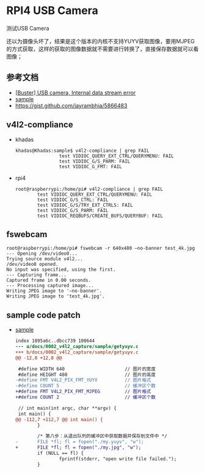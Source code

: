 # RPI4 USB Camera

测试USB Camera

还以为摄像头坏了，结果是这个版本的内核不支持YUYV获取图像，要用MJPEG的方式获取，这样的获取的图像数据就不需要进行转换了，直接保存数据就可以看图像；

## 参考文档

* [[Buster] USB camera, Internal data stream error](https://www.raspberrypi.org/forums/viewtopic.php?t=250379)
* [sample](https://github.com/ZengjfOS/V4L2/tree/master/docs/0002_v4l2_capture/sample)
* https://gist.github.com/jayrambhia/5866483

## v4l2-compliance

* khadas
  ```
  khadas@Khadas:sample$ v4l2-compliance | grep FAIL
                  test VIDIOC_QUERY_EXT_CTRL/QUERYMENU: FAIL
                  test VIDIOC_G/S_PARM: FAIL
                  test VIDIOC_G_FMT: FAIL
  ```
* rpi4
  ```
  root@raspberrypi:/home/pi# v4l2-compliance | grep FAIL
          test VIDIOC_QUERY_EXT_CTRL/QUERYMENU: FAIL
          test VIDIOC_G/S_CTRL: FAIL
          test VIDIOC_G/S/TRY_EXT_CTRLS: FAIL
          test VIDIOC_G/S_PARM: FAIL
          test VIDIOC_REQBUFS/CREATE_BUFS/QUERYBUF: FAIL
  
  ```

## fswebcam

```
root@raspberrypi:/home/pi# fswebcam -r 640x480 –no-banner test_4k.jpg
--- Opening /dev/video0...
Trying source module v4l2...
/dev/video0 opened.
No input was specified, using the first.
--- Capturing frame...
Captured frame in 0.00 seconds.
--- Processing captured image...
Writing JPEG image to '–no-banner'.
Writing JPEG image to 'test_4k.jpg'.
```

## sample code patch

* [sample](https://github.com/ZengjfOS/V4L2/tree/master/docs/0002_v4l2_capture/sample)
  ```diff
  index 1895a6c..dbcc739 100644
  --- a/docs/0002_v4l2_capture/sample/getyuyv.c
  +++ b/docs/0002_v4l2_capture/sample/getyuyv.c
  @@ -12,8 +12,8 @@
  
   #define WIDTH 640                      // 图片的宽度
   #define HEIGHT 480                     // 图片的高度
  -#define FMT V4L2_PIX_FMT_YUYV          // 图片格式
  -#define COUNT 5                        // 缓冲区个数
  +#define FMT V4L2_PIX_FMT_MJPEG         // 图片格式
  +#define COUNT 2                        // 缓冲区个数
  
   // int main(int argc, char **argv) {
   int main() {
  @@ -112,7 +112,7 @@ int main() {
          }
  
          /* 第八步：从退出队列的缓冲区中获取数据并保存到文件中 */
  -       FILE *fl; fl = fopen("./my.yuyv", "w");
  +       FILE *fl; fl = fopen("./my.jpg", "w");
          if (NULL == fl) {
                  fprintf(stderr, "open write file failed.");
          }
  ```
